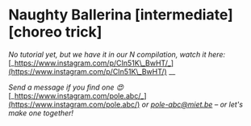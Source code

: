 # Naughty Ballerina \[intermediate] \[choreo trick]

_No tutorial yet, but we have it in our N compilation, watch it here:_ [_https://www.instagram.com/p/CIn51K\_BwHT/_](https://www.instagram.com/p/CIn51K\_BwHT/) __&#x20;

_Send a message if you find one 😍_ [_https://www.instagram.com/pole.abc/_](https://www.instagram.com/pole.abc/) _or_ [_pole-abc@miet.be_](mailto:pole-abc@miet.be) _– or let's make one together!_
